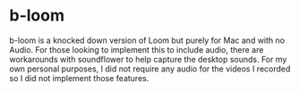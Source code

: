 # b-loom

b-loom is a knocked down version of Loom but purely for Mac and with no Audio.
For those looking to implement this to include audio, there are workarounds with soundflower to help capture the desktop sounds.
For my own personal purposes, I did not require any audio for the videos I recorded so I did not implement those features. 

